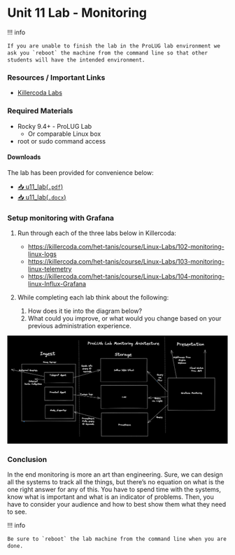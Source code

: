 # Unit 11 Lab - Monitoring

!!! info

    If you are unable to finish the lab in the ProLUG lab environment we ask you `reboot` the machine from the command line so that other students will have the intended environment.

### Resources / Important Links

- [Killercoda Labs](https://killercoda.com/learn)

### Required Materials

- Rocky 9.4+ - ProLUG Lab
  - Or comparable Linux box
- root or sudo command access

#### Downloads

The lab has been provided for convenience below:

- <a href="../../assets/lac/downloads/u11/u11_lab.pdf" target="_blank" download>📥 u11_lab(`.pdf`)</a>
- <a href="../../assets/lac/downloads/u11/u11_lab.docx" target="_blank" download>📥 u11_lab(`.docx`)</a>

### Setup monitoring with Grafana

1. Run through each of the three labs below in Killercoda:
    - <https://killercoda.com/het-tanis/course/Linux-Labs/102-monitoring-linux-logs>
    - <https://killercoda.com/het-tanis/course/Linux-Labs/103-monitoring-linux-telemetry>
    - <https://killercoda.com/het-tanis/course/Linux-Labs/104-monitoring-linux-Influx-Grafana>

2. While completing each lab think about the following:
    1. How does it tie into the diagram below?
    2. What could you improve, or what would you change based on your previous administration experience.

![Lab Monitoring Diagram](../assets/lac/images/u11/u11_labdiagram.png)

### Conclusion

In the end monitoring is more an art than engineering. Sure, we can design all the systems to track all
the things, but there’s no equation on what is the one right answer for any of this. You have to spend
time with the systems, know what is important and what is an indicator of problems. Then, you have to
consider your audience and how to best show them what they need to see.

!!! info

    Be sure to `reboot` the lab machine from the command line when you are done.
